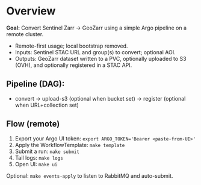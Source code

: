 # Overview

**Goal:** Convert Sentinel Zarr → GeoZarr using a simple Argo pipeline on a remote cluster.

- Remote-first usage; local bootstrap removed.
- Inputs: Sentinel STAC URL and group(s) to convert; optional AOI.
- Outputs: GeoZarr dataset written to a PVC, optionally uploaded to S3 (OVH), and optionally registered in a STAC API.

## Pipeline (DAG):

- convert → upload-s3 (optional when bucket set) → register (optional when URL+collection set)

## Flow (remote)

1. Export your Argo UI token: `export ARGO_TOKEN='Bearer <paste-from-UI>'`
2. Apply the WorkflowTemplate: `make template`
3. Submit a run: `make submit`
4. Tail logs: `make logs`
5. Open UI: `make ui`

Optional: `make events-apply` to listen to RabbitMQ and auto-submit.
